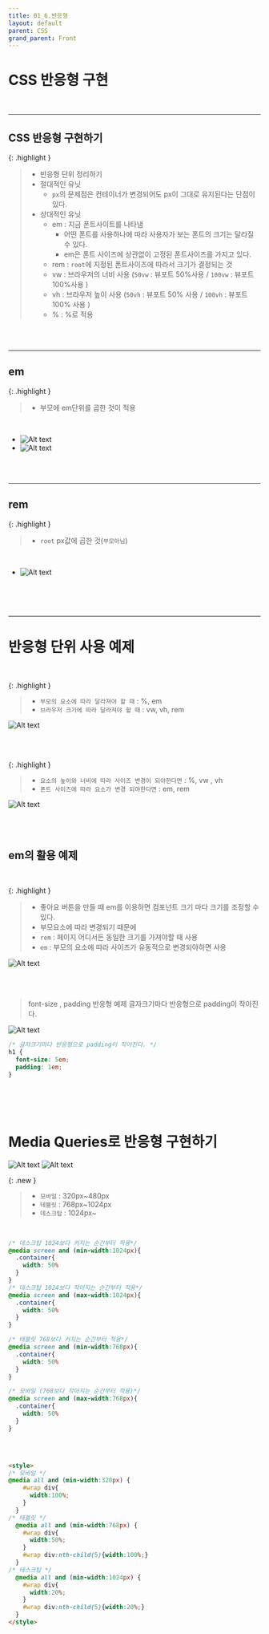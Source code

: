 ```yaml
---
title: 01_6.반응형
layout: default
parent: CSS
grand_parent: Front
---
```


# CSS 반응형 구현 

<br />

---

## CSS 반응형 구현하기

{: .highlight } 
> - 반응형 단위 정리하기
> - 절대적인 유닛
>   - `px`의 문제점은 컨테이너가 변경되어도 px이 그대로 유지된다는 단점이 있다.
> - 상대적인 유닛
>   - em : 지금 폰트사이트를 나타냄
>     - 어떤 폰트를 사용하나에 따라 사용자가 보는 폰트의 크기는 달라질 수 있다.
>     - em은 폰트 사이즈에 상관없이 고정된 폰트사이즈를 가지고 있다.
>   - rem : `root`에 지정된 폰트사이즈에 따라서 크기가 결정되는 것
>   - vw : 브라우저의 너비 사용 (`50vw` : 뷰포트 50%사용 / `100vw` : 뷰포트 100%사용 )
>   - vh : 브라우저 높이 사용 (`50vh` : 뷰포트 50% 사용 / `100vh` : 뷰포트 100% 사용 )
>   - % : %로 적용


<br />
<br />

---

## em

{: .highlight } 
> - 부모에 em단위를 곱한 것이 적용


<br />

- ![Alt text](image-43.png)
- ![Alt text](image-44.png)


<br />
<br />

---

## rem

{: .highlight } 
> - `root` px값에 곱한 것(`부모아님`) 

<br />

- ![Alt text](image-45.png)


<br />
<br />
<br />

--- 


# 반응형 단위 사용 예제

<br />

{: .highlight } 
> - `부모의 요소에 따라 달라져야 할 때` : %, em
> - `브라우저 크기에 따라 달라져야 할 때` : vw, vh, rem

![Alt text](image-46.png)

<br />
<br />


{: .highlight } 
> - `요소의 높이와 너비에 따라 사이즈 변경이 되야한다면` : %, vw , vh
> - `폰트 사이즈에 따라 요소가 변경 되야한다면` : em, rem

![Alt text](image-47.png)


<br />
<br />

## em의 활용 예제

<br />

{: .highlight } 
> - 좋아요 버튼을 만들 때 em를 이용하면 컴포넌트 크기 마다 크기를 조정할 수 있다.
> - 부모요소에 따라 변경되기 때문에
> - `rem` : 페이지 어디서든 동일한 크기를 가져야할 때 사용
> - `em` : 부모의 요소에 따라 사이즈가 유동적으로 변경되야하면 사용

![Alt text](image-48.png)

<br />
<br />

> font-size , padding 반응형 예제
> 글자크기마다 반응형으로 padding이 작아진다.

![Alt text](image-49.png)

```css
/* 글자크기마다 반응형으로 padding이 작아진다. */
h1 {
  font-size: 5em;
  padding: 1em;
}
```

<br />
<br />
<br />

# Media Queries로 반응형 구현하기

![Alt text](image-70.png)
![Alt text](image-71.png)

{: .new } 
> - `모바일` : 320px~480px
> - `테블릿` : 768px~1024px
> - `데스크탑` : 1024px~

<br />

```css
/* 데스크탑 1024보다 커지는 순간부터 적용*/
@media screen and (min-width:1024px){
  .container{
    width: 50%
  }
}
/* 데스크탑 1024보다 작아지는 순간부터 적용*/
@media screen and (max-width:1024px){
  .container{
    width: 50%
  }
}

/* 태블릿 768보다 커지는 순간부터 적용*/
@media screen and (min-width:768px){
  .container{
    width: 50%
  }
}

/* 모바일 (768보다 작아지는 순간부터 적용)*/
@media screen and (max-width:768px){
  .container{
    width: 50%
  }
}

```

<br />

```html

<style>
/* 모바일 */
@media all and (min-width:320px) {
    #wrap div{
      width:100%;
    }
  }
/* 태블릿 */
  @media all and (min-width:768px) {
    #wrap div{
      width:50%;
    }
    #wrap div:nth-child(5){width:100%;}
  }
/* 테스크탑 */
  @media all and (min-width:1024px) {
    #wrap div{
      width:20%;
    }
    #wrap div:nth-child(5){width:20%;}
  }
</style>
```